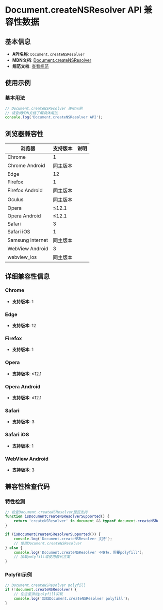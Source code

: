 # Document.createNSResolver API 兼容性数据

## 基本信息

- **API名称**: `Document.createNSResolver`
- **MDN文档**: [Document.createNSResolver](https://developer.mozilla.org/docs/Web/API/Document/createNSResolver)
- **规范文档**: [查看规范](https://dom.spec.whatwg.org/#dom-xpathevaluatorbase-creatensresolver)

## 使用示例

### 基本用法

```javascript
// Document.createNSResolver 使用示例
// 请查阅MDN文档了解具体用法
console.log('Document.createNSResolver API');
```

## 浏览器兼容性

| 浏览器 | 支持版本 | 说明 |
|--------|----------|------|
| Chrome | 1 |  |
| Chrome Android | 同主版本 |  |
| Edge | 12 |  |
| Firefox | 1 |  |
| Firefox Android | 同主版本 |  |
| Oculus | 同主版本 |  |
| Opera | ≤12.1 |  |
| Opera Android | ≤12.1 |  |
| Safari | 3 |  |
| Safari iOS | 1 |  |
| Samsung Internet | 同主版本 |  |
| WebView Android | 3 |  |
| webview_ios | 同主版本 |  |

## 详细兼容性信息

### Chrome

- **支持版本**: 1

### Edge

- **支持版本**: 12

### Firefox

- **支持版本**: 1

### Opera

- **支持版本**: ≤12.1

### Opera Android

- **支持版本**: ≤12.1

### Safari

- **支持版本**: 3

### Safari iOS

- **支持版本**: 1

### WebView Android

- **支持版本**: 3

## 兼容性检查代码

### 特性检测

```javascript
// 检查Document.createNSResolver是否支持
function isDocumentCreateNSResolverSupported() {
    return 'createNSResolver' in document && typeof document.createNSResolver === 'function';
}

if (isDocumentCreateNSResolverSupported()) {
    console.log('Document.createNSResolver 支持');
    // 使用Document.createNSResolver
} else {
    console.log('Document.createNSResolver 不支持，需要polyfill');
    // 加载polyfill或使用替代方案
}
```

### Polyfill示例

```javascript
// Document.createNSResolver polyfill
if (!document.createNSResolver) {
    // 在这里添加polyfill实现
    console.log('加载Document.createNSResolver polyfill');
}
```

